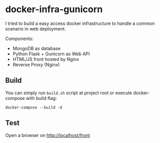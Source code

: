 # docker-infra-gunicorn

I tried to build a easy access docker infrastructure to handle a common scenario in web deployment.

Components:
- MongoDB as database
- Python Flask + Gunicorn as Web API
- HTML/JS front hosted by Nginx
- Reverse Proxy (Nginx)


## Build

You can simply run `build.sh` script at project root or execute docker-compose with build flag:

```
docker-compose --build -d
```

## Test

Open a browser on [http://localhost/front](http://localhost/front)
